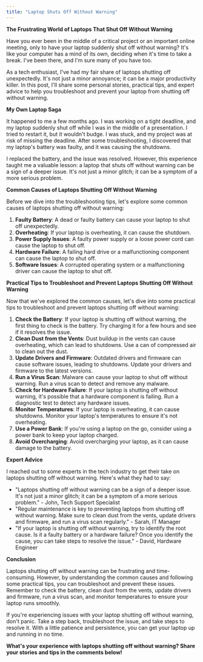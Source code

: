 ```yaml
---
title: "Laptop Shuts Off Without Warning"
---
```


**The Frustrating World of Laptops That Shut Off Without Warning**

Have you ever been in the middle of a critical project or an important online meeting, only to have your laptop suddenly shut off without warning? It's like your computer has a mind of its own, deciding when it's time to take a break. I've been there, and I'm sure many of you have too.

As a tech enthusiast, I've had my fair share of laptops shutting off unexpectedly. It's not just a minor annoyance; it can be a major productivity killer. In this post, I'll share some personal stories, practical tips, and expert advice to help you troubleshoot and prevent your laptop from shutting off without warning.

**My Own Laptop Saga**

It happened to me a few months ago. I was working on a tight deadline, and my laptop suddenly shut off while I was in the middle of a presentation. I tried to restart it, but it wouldn't budge. I was stuck, and my project was at risk of missing the deadline. After some troubleshooting, I discovered that my laptop's battery was faulty, and it was causing the shutdowns.

I replaced the battery, and the issue was resolved. However, this experience taught me a valuable lesson: a laptop that shuts off without warning can be a sign of a deeper issue. It's not just a minor glitch; it can be a symptom of a more serious problem.

**Common Causes of Laptops Shutting Off Without Warning**

Before we dive into the troubleshooting tips, let's explore some common causes of laptops shutting off without warning:

1. **Faulty Battery**: A dead or faulty battery can cause your laptop to shut off unexpectedly.
2. **Overheating**: If your laptop is overheating, it can cause the shutdown.
3. **Power Supply Issues**: A faulty power supply or a loose power cord can cause the laptop to shut off.
4. **Hardware Failure**: A failing hard drive or a malfunctioning component can cause the laptop to shut off.
5. **Software Issues**: A corrupted operating system or a malfunctioning driver can cause the laptop to shut off.

**Practical Tips to Troubleshoot and Prevent Laptops Shutting Off Without Warning**

Now that we've explored the common causes, let's dive into some practical tips to troubleshoot and prevent laptops shutting off without warning:

1. **Check the Battery**: If your laptop is shutting off without warning, the first thing to check is the battery. Try charging it for a few hours and see if it resolves the issue.
2. **Clean Dust from the Vents**: Dust buildup in the vents can cause overheating, which can lead to shutdowns. Use a can of compressed air to clean out the dust.
3. **Update Drivers and Firmware**: Outdated drivers and firmware can cause software issues, leading to shutdowns. Update your drivers and firmware to the latest versions.
4. **Run a Virus Scan**: Malware can cause your laptop to shut off without warning. Run a virus scan to detect and remove any malware.
5. **Check for Hardware Failure**: If your laptop is shutting off without warning, it's possible that a hardware component is failing. Run a diagnostic test to detect any hardware issues.
6. **Monitor Temperatures**: If your laptop is overheating, it can cause shutdowns. Monitor your laptop's temperatures to ensure it's not overheating.
7. **Use a Power Bank**: If you're using a laptop on the go, consider using a power bank to keep your laptop charged.
8. **Avoid Overcharging**: Avoid overcharging your laptop, as it can cause damage to the battery.

**Expert Advice**

I reached out to some experts in the tech industry to get their take on laptops shutting off without warning. Here's what they had to say:

* "Laptops shutting off without warning can be a sign of a deeper issue. It's not just a minor glitch; it can be a symptom of a more serious problem." - John, Tech Support Specialist
* "Regular maintenance is key to preventing laptops from shutting off without warning. Make sure to clean dust from the vents, update drivers and firmware, and run a virus scan regularly." - Sarah, IT Manager
* "If your laptop is shutting off without warning, try to identify the root cause. Is it a faulty battery or a hardware failure? Once you identify the cause, you can take steps to resolve the issue." - David, Hardware Engineer

**Conclusion**

Laptops shutting off without warning can be frustrating and time-consuming. However, by understanding the common causes and following some practical tips, you can troubleshoot and prevent these issues. Remember to check the battery, clean dust from the vents, update drivers and firmware, run a virus scan, and monitor temperatures to ensure your laptop runs smoothly.

If you're experiencing issues with your laptop shutting off without warning, don't panic. Take a step back, troubleshoot the issue, and take steps to resolve it. With a little patience and persistence, you can get your laptop up and running in no time.

**What's your experience with laptops shutting off without warning? Share your stories and tips in the comments below!**